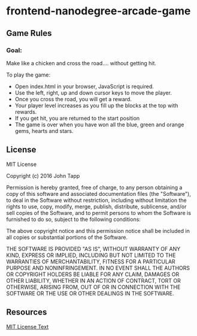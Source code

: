 # frontend-nanodegree-arcade-game

## Game Rules

### Goal:
Make like a chicken and cross the road.... without getting hit.

To play the game:
- Open index.html in your browser, JavaScript is required.
- Use the left, right, up and down cursor keys to move the player.
- Once you cross the road, you will get a reward.
- Your player level increases as you fill up the blocks at the top with rewards.
- If you get hit, you are returned to the start position
- The game is over when you have won all the blue, green and orange gems, hearts and stars.

## License
MIT License

Copyright (c) 2016 John Tapp

Permission is hereby granted, free of charge, to any person obtaining a copy
of this software and associated documentation files (the "Software"), to deal
in the Software without restriction, including without limitation the rights
to use, copy, modify, merge, publish, distribute, sublicense, and/or sell
copies of the Software, and to permit persons to whom the Software is
furnished to do so, subject to the following conditions:

The above copyright notice and this permission notice shall be included in all
copies or substantial portions of the Software.

THE SOFTWARE IS PROVIDED "AS IS", WITHOUT WARRANTY OF ANY KIND, EXPRESS OR
IMPLIED, INCLUDING BUT NOT LIMITED TO THE WARRANTIES OF MERCHANTABILITY,
FITNESS FOR A PARTICULAR PURPOSE AND NONINFRINGEMENT. IN NO EVENT SHALL THE
AUTHORS OR COPYRIGHT HOLDERS BE LIABLE FOR ANY CLAIM, DAMAGES OR OTHER
LIABILITY, WHETHER IN AN ACTION OF CONTRACT, TORT OR OTHERWISE, ARISING FROM,
OUT OF OR IN CONNECTION WITH THE SOFTWARE OR THE USE OR OTHER DEALINGS IN THE
SOFTWARE.

## Resources
[MIT License Text](http://choosealicense.com/licenses/mit/)
